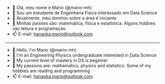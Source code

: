 - 👋 Olá, meu nome é Mario (@mario-mh)
- 👀 Sou um estudante de Engenharia Física interessado em Data Science
- 🌱 Atualmente, meu domínio sobre a área é iniciante
- 💞️ Minhas paixões são: matemática, física e estatística. Alguns hobbies são leitura e programação.
- 📫 E-mail: hanaoka.mario@outlook.com


-----------------------------------------------------------------------------------------------------------


- 👋 Hello, I'm Mario (@mario-mh)
- 👀 I'm an Engineering Physics undergraduate interested in Data Science
- 🌱 My current level of mastery in DS is beginner
- 💞️ My passions are: mathematics, physics and statistics. Some of my hobbies are reading and programming
- 📫 E-mail: hanaoka.mario@outlook.com
